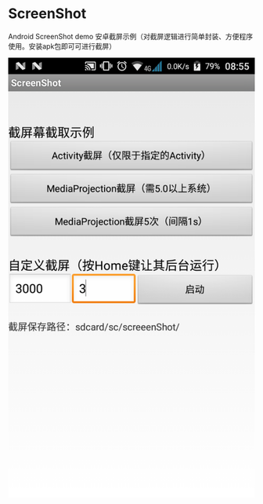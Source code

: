 # ScreenShot
Android ScreenShot demo
安卓截屏示例（对截屏逻辑进行简单封装、方便程序使用。安装apk包即可可进行截屏）

![输入图片说明](https://raw.githubusercontent.com/scimence/ScreenShot/master/2019-01-28_08.55.54_1.png "在这里输入图片标题")
